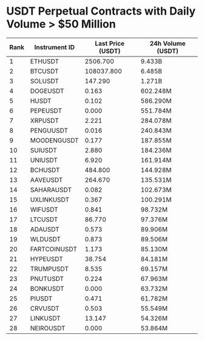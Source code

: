# USDT Perpetual Contracts with Daily Volume > $50 Million

| Rank | Instrument ID | Last Price (USDT) | 24h Volume (USDT) |
|------|---------------|-------------------|-------------------|
| 1 | ETHUSDT | 2506.700 | 9.433B |
| 2 | BTCUSDT | 108037.800 | 6.485B |
| 3 | SOLUSDT | 147.290 | 1.271B |
| 4 | DOGEUSDT | 0.163 | 602.248M |
| 5 | HUSDT | 0.102 | 586.290M |
| 6 | PEPEUSDT | 0.000 | 551.784M |
| 7 | XRPUSDT | 2.221 | 284.078M |
| 8 | PENGUUSDT | 0.016 | 240.843M |
| 9 | MOODENGUSDT | 0.177 | 187.855M |
| 10 | SUIUSDT | 2.880 | 184.236M |
| 11 | UNIUSDT | 6.920 | 161.914M |
| 12 | BCHUSDT | 484.800 | 144.928M |
| 13 | AAVEUSDT | 264.670 | 135.531M |
| 14 | SAHARAUSDT | 0.082 | 102.673M |
| 15 | UXLINKUSDT | 0.367 | 100.291M |
| 16 | WIFUSDT | 0.841 | 98.732M |
| 17 | LTCUSDT | 86.770 | 97.376M |
| 18 | ADAUSDT | 0.573 | 89.906M |
| 19 | WLDUSDT | 0.873 | 89.506M |
| 20 | FARTCOINUSDT | 1.173 | 85.130M |
| 21 | HYPEUSDT | 38.754 | 84.181M |
| 22 | TRUMPUSDT | 8.535 | 69.157M |
| 23 | PNUTUSDT | 0.224 | 67.963M |
| 24 | BONKUSDT | 0.000 | 63.732M |
| 25 | PIUSDT | 0.471 | 61.782M |
| 26 | CRVUSDT | 0.503 | 55.549M |
| 27 | LINKUSDT | 13.147 | 54.326M |
| 28 | NEIROUSDT | 0.000 | 53.864M |
